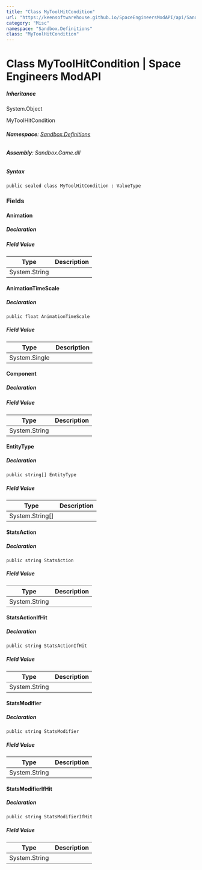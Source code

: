 ```yaml
---
title: "Class MyToolHitCondition"
url: "https://keensoftwarehouse.github.io/SpaceEngineersModAPI/api/Sandbox.Definitions.MyToolHitCondition.html"
category: "Misc"
namespace: "Sandbox.Definitions"
class: "MyToolHitCondition"
---
```


# Class MyToolHitCondition | Space Engineers ModAPI

##### Inheritance

System.Object

MyToolHitCondition

###### **Namespace**: [Sandbox.Definitions](https://keensoftwarehouse.github.io/SpaceEngineersModAPI/api/Sandbox.Definitions.html)

###### **Assembly**: Sandbox.Game.dll

##### Syntax

```
public sealed class MyToolHitCondition : ValueType
```

### Fields

#### Animation

##### Declaration

##### Field Value

| Type | Description |
| --- | --- |
| System.String |     |

#### AnimationTimeScale

##### Declaration

```
public float AnimationTimeScale
```

##### Field Value

| Type | Description |
| --- | --- |
| System.Single |     |

#### Component

##### Declaration

##### Field Value

| Type | Description |
| --- | --- |
| System.String |     |

#### EntityType

##### Declaration

```
public string[] EntityType
```

##### Field Value

| Type | Description |
| --- | --- |
| System.String\[\] |     |

#### StatsAction

##### Declaration

```
public string StatsAction
```

##### Field Value

| Type | Description |
| --- | --- |
| System.String |     |

#### StatsActionIfHit

##### Declaration

```
public string StatsActionIfHit
```

##### Field Value

| Type | Description |
| --- | --- |
| System.String |     |

#### StatsModifier

##### Declaration

```
public string StatsModifier
```

##### Field Value

| Type | Description |
| --- | --- |
| System.String |     |

#### StatsModifierIfHit

##### Declaration

```
public string StatsModifierIfHit
```

##### Field Value

| Type | Description |
| --- | --- |
| System.String |     |